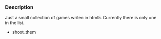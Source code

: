 <!doctype html>
<html>	
	<head>
		<title>HTML% games</title>
	</head>
	<body>
		<h3>Description</h3>
		<p>Just a small collection of games writen in html5.
		Currently there is only one in the list.
		<ul>
			<li>shoot_them</li>
		</ul></p>
	</body>
</html>